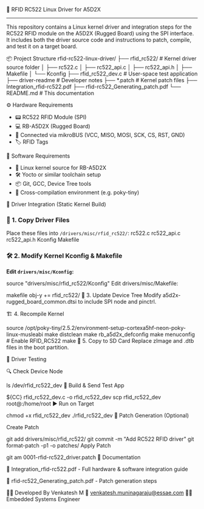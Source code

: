 💾 RFID RC522 Linux Driver for A5D2X
************************************

This repository contains a Linux kernel driver and integration steps for the RC522 RFID module on the A5D2X (Rugged Board) using the SPI interface. It includes both the driver source code and instructions to patch, compile, and test it on a target board.

📦 Project Structure
rfid-rc522-linux-driver/
├── rfid_rc522/ # Kernel driver source folder
│ ├── rc522.c
│ ├── rc522_api.c
│ ├── rc522_api.h
│ ├── Makefile
│ └── Kconfig
├── rfid_rc522_dev.c # User-space test application
├── driver-readme # Developer notes
├── *.patch # Kernel patch files
├── Integration_rfid-rc522.pdf
├── rfid-rc522_Generating_patch.pdf
└── README.md # This documentation


⚙️ Hardware Requirements
- 📟 RC522 RFID Module (SPI)
- 💻 RB-A5D2X (Rugged Board)
- 🔌 Connected via mikroBUS (VCC, MISO, MOSI, SCK, CS, RST, GND)
- 🏷️ RFID Tags

🔧 Software Requirements
- 🐧 Linux kernel source for RB-A5D2X
- 🛠️ Yocto or similar toolchain setup
- 📦 Git, GCC, Device Tree tools
- 🧰 Cross-compilation environment (e.g. poky-tiny)

🚀 Driver Integration (Static Kernel Build)

### 📁 1. Copy Driver Files
Place these files into `/drivers/misc/rfid_rc522/`:
rc522.c
rc522_api.c
rc522_api.h
Kconfig
Makefile


### 🛠️ 2. Modify Kernel Kconfig & Makefile
**Edit `drivers/misc/Kconfig`:**

source "drivers/misc/rfid_rc522/Kconfig"
Edit drivers/misc/Makefile:

makefile
obj-y += rfid_rc522/
🌲 3. Update Device Tree
Modify a5d2x-rugged_board_common.dtsi to include SPI node and pinctrl.

🏗️ 4. Recompile Kernel

source /opt/poky-tiny/2.5.2/environment-setup-cortexa5hf-neon-poky-linux-musleabi
make distclean
make rb_a5d2x_defconfig
make menuconfig   # Enable RFID_RC522
make
💾 5. Copy to SD Card
Replace zImage and .dtb files in the boot partition.

🧪 Driver Testing

🔍 Check Device Node

ls /dev/rfid_rc522_dev
🧰 Build & Send Test App

${CC} rfid_rc522_dev.c -o rfid_rc522_dev
scp rfid_rc522_dev root@<board-ip>:/home/root
▶️ Run on Target

chmod +x rfid_rc522_dev
./rfid_rc522_dev
🧵 Patch Generation (Optional)

Create Patch

git add drivers/misc/rfid_rc522/
git commit -m "Add RC522 RFID driver"
git format-patch -p1 -o patches/
Apply Patch

git am 0001-rfid-rc522_driver.patch
📄 Documentation

📘 Integration_rfid-rc522.pdf - Full hardware & software integration guide

📘 rfid-rc522_Generating_patch.pdf - Patch generation steps

👨‍💻 Developed By
Venkatesh M
📧 venkatesh.muninagaraju@essae.com
👨‍💼 Embedded Systems Engineer
